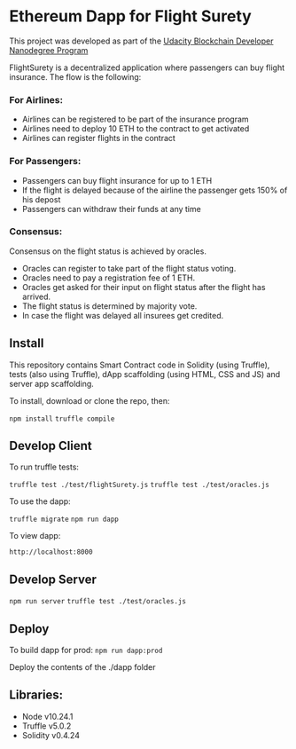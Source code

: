 # Ethereum Dapp for Flight Surety

This project was developed as part of the [Udacity Blockchain Developer Nanodegree Program](https://www.udacity.com/course/blockchain-developer-nanodegree--nd1309)

FlightSurety is a decentralized application where passengers can buy flight insurance.
The flow is the following:

### For Airlines:
- Airlines can be registered to be part of the insurance program
- Airlines need to deploy 10 ETH to the contract to get activated
- Airlines can register flights in the contract

### For Passengers:
- Passengers can buy flight insurance for up to 1 ETH
- If the flight is delayed because of the airline the passenger gets 150% of his depost
- Passengers can withdraw their funds at any time

### Consensus: 
Consensus on the flight status is achieved by oracles. 
- Oracles can register to take part of the flight status voting. 
- Oracles need to pay a registration fee of 1 ETH.
- Oracles get asked for their input on flight status after the flight has arrived.
- The flight status is determined by majority vote.
- In case the flight was delayed all insurees get credited.

## Install

This repository contains Smart Contract code in Solidity (using Truffle), tests (also using Truffle), dApp scaffolding (using HTML, CSS and JS) and server app scaffolding.

To install, download or clone the repo, then:

`npm install`
`truffle compile`

## Develop Client

To run truffle tests:

`truffle test ./test/flightSurety.js`
`truffle test ./test/oracles.js`

To use the dapp:

`truffle migrate`
`npm run dapp`

To view dapp:

`http://localhost:8000`

## Develop Server

`npm run server`
`truffle test ./test/oracles.js`

## Deploy

To build dapp for prod:
`npm run dapp:prod`

Deploy the contents of the ./dapp folder


## Libraries:

- Node v10.24.1
- Truffle v5.0.2
- Solidity v0.4.24
